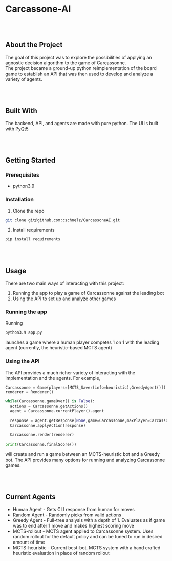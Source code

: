 # Carcassone-AI



<br/><br/>
## About the Project

The goal of this project was to explore the possibilities of applying an agnostic decision algorithm to the game of Carcassonne. <br>
The project became a ground-up python reimplementation of the board game to establish an API that was then used to develop and analyze a variety of agents.


<br/><br/>
## Built With

The backend, API, and agents are made with pure python. 
The UI is built with [PyQt5](https://pypi.org/project/PyQt5/)


<br/><br/>
## Getting Started

### Prerequisites

* python3.9

### Installation

1. Clone the repo
  ```sh
  git clone git@github.com:cschnelz/CarcassoneAI.git
  ```
2. Install requirements
  ```sh
  pip install requirements
  ```


<br/><br/>
## Usage

There are two main ways of interacting with this project:
1. Running the app to play a game of Carcassonne against the leading bot
2. Using the API to set up and analyze other games

### Running the app

Running

```sh
python3.9 app.py
```

launches a game where a human player competes 1 on 1 with the leading agent (currently, the heuristic-based MCTS agent)

### Using the API

The API provides a much richer variety of interacting with the implementation and the agents. For example,

```python
Carcassonne = Game(players=[MCTS_Saver(info=heuristic),GreedyAgent()])
renderer = Renderer()

while(Carcassonne.gameOver() is False):
  actions = Carcassonne.getActions()
  agent = Carcassonne.currentPlayer().agent
  
  response = agent.getResponse(None,game=Carcassonne,maxPlayer=Carcassonne.currentPlayerId())
  Carcassonne.applyAction(response)
  
  Carcassonne.render(renderer)
  
print(Carcassonne.finalScore())
```

will create and run a game between an MCTS-heuristic bot and a Greedy bot.  The API provides many options for running and analyzing Carcassonne games.


<br/><br/>
## Current Agents
* Human Agent - Gets CLI response from human for moves
* Random Agent - Randomly picks from valid actions
* Greedy Agent - Full-tree analysis with a depth of 1. Evaluates as if game was to end after 1 move and makes highest scoring move
* MCTS-rollout - MCTS agent applied to Carcassonne system.  Uses random rollout for the default policy and can be tuned to run in desired amount of time
* MCTS-heuristic - Current best-bot.  MCTS system with a hand crafted heuristic evaluation in place of random rollout
